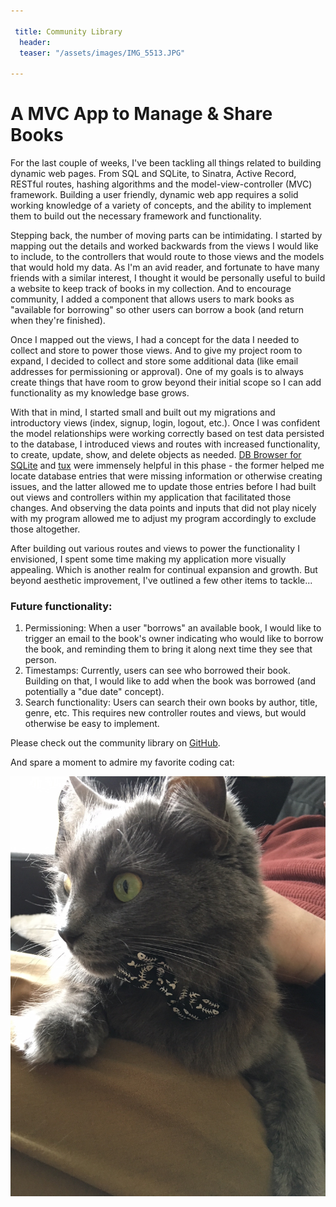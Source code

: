 ```yaml
---

 title: Community Library
  header:
  teaser: "/assets/images/IMG_5513.JPG"

---
```


# A MVC App to Manage & Share Books 

For the last couple of weeks, I've been tackling all things related to building dynamic web pages. From SQL and SQLite, to Sinatra, Active Record, RESTful routes, hashing algorithms and the model-view-controller (MVC) framework. Building a user friendly, dynamic web app requires a solid working knowledge of a variety of concepts, and the ability to implement them to build out the necessary framework and functionality. 

Stepping back, the number of moving parts can be intimidating. I started by mapping out the details and worked backwards from the views I would like to include, to the controllers that would route to those views and the models that would hold my data. As I'm an avid reader, and fortunate to have many friends with a similar interest, I thought it would be personally useful to build a website to keep track of books in my collection. And to encourage community, I added a component that allows users to mark books as "available for borrowing" so other users can borrow a book (and return when they're finished). 

Once I mapped out the views, I had a concept for the data I needed to collect and store to power those views. And to give my project room to expand, I decided to collect and store some additional data (like email addresses for permissioning or approval). One of my goals is to always create things that have room to grow beyond their initial scope so I can add functionality as my knowledge base grows. 

With that in mind, I started small and built out my migrations and introductory views (index, signup, login, logout, etc.). Once I was confident the model relationships were working correctly based on test data persisted to the database, I introduced views and routes with increased functionality, to create, update, show, and delete objects as needed. [DB Browser for SQLite](http://sqlitebrowser.org/) and [tux](https://rubygems.org/gems/tux/versions/0.3.0) were immensely helpful in this phase - the former helped me locate database entries that were missing information or otherwise creating issues, and the latter allowed me to update those entries before I had built out views and controllers within my application that facilitated those changes. And observing the data points and inputs that did not play nicely with my program allowed me to adjust my program accordingly to exclude those altogether. 

After building out various routes and views to power the functionality I envisioned, I spent some time making my application more visually appealing. Which is another realm for continual expansion and growth. But beyond aesthetic improvement, I've outlined a few other items to tackle...

### Future functionality: 
1. Permissioning: When a user "borrows" an available book, I would like to trigger an email to the book's owner indicating who would like to borrow the book, and reminding them to bring it along next time they see that person.
2. Timestamps: Currently, users can see who borrowed their book. Building on that, I would like to add when the book was borrowed (and potentially a "due date" concept).
3. Search functionality: Users can search their own books by author, title, genre, etc. This requires new controller routes and views, but would otherwise be easy to implement. 

Please check out the community library on [GitHub](https://github.com/AutumnJ/AutumnJ-community-library). 

And spare a moment to admire my favorite coding cat: 

![alt text](/assets/images/IMG_5513.JPG "Meow!")